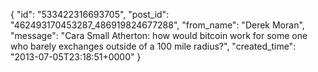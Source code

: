  {
   "id": "533422316693705",
   "post_id": "462493170453287_486919824677288",
   "from_name": "Derek Moran",
   "message": "Cara Small Atherton: how would bitcoin work for some one who barely exchanges outside of a 100 mile radius?",
   "created_time": "2013-07-05T23:18:51+0000"
 }
